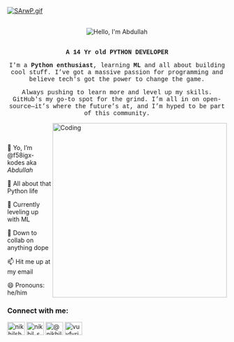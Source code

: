 [![SArwP.gif](https://s11.gifyu.com/images/SArwP.gif)](https://gifyu.com/image/SArwP)</br></br>
<div align="center"><img src="https://readme-typing-svg.herokuapp.com?font=Ubuntu&weight=700&size=40&pause=1000&color=E6F7E0&background=4230FF00&center=true&width=500&height=75&lines=Hello%F0%9F%91%8B%2C+I'm+Abdullah%F0%9F%99%8B;Nice+to+Meet+you%F0%9F%98%8A" alt="Hello, I'm Abdullah"></div></br>

<p align="center" style="font-family: 'Courier New', Courier, monospace;">
    <b>A 14 Yr old PYTHON DEVELOPER</b>
</p>

<p align="center" style="font-family: 'Courier New', Courier, monospace;">
    I'm a <b>Python enthusiast</b>, learning <b>ML</b> and all about building cool stuff. I’ve got a massive passion for programming and believe tech's got the power to change the game.
</p>
<p align="center" style="font-family: 'Courier New', Courier, monospace;">
    Always pushing to learn more and level up my skills. GitHub's my go-to spot for the grind. I’m all in on open-source—it’s where the future’s at, and I’m hyped to be part of this community.
</p>

<img align="right" alt="Coding" width="400" src="https://user-images.githubusercontent.com/69595691/193453676-3abfe557-1fc1-46d8-8075-3b17b9f54887.gif">
</br></br>

👋 Yo, I’m @f58igx-kodes aka *Abdullah*

👀 All about that Python life

🌱 Currently leveling up with ML

💞️ Down to collab on anything dope

📫 Hit me up at my email

😄 Pronouns: he/him

<h3 align="left">Connect with me:</h3>
<p align="left">
<a href="https://youtu.be/dQw4w9WgXcQ?feature=shared" target="blank"><img align="center" src="https://raw.githubusercontent.com/rahuldkjain/github-profile-readme-generator/master/src/images/icons/Social/facebook.svg" alt="nikhilshuklaaa" height="30" width="40" /></a>
<a href="https://youtu.be/dQw4w9WgXcQ?feature=shared" target="blank"><img align="center" src="https://raw.githubusercontent.com/rahuldkjain/github-profile-readme-generator/master/src/images/icons/Social/instagram.svg" alt="nikhil_shuklaa" height="30" width="40" /></a>
<a href="https://youtu.be/dQw4w9WgXcQ?feature=shared" target="blank"><img align="center" src="https://raw.githubusercontent.com/rahuldkjain/github-profile-readme-generator/master/src/images/icons/Social/youtube.svg" alt="@nikhilshuklayt" height="30" width="40" /></a>
<a href="https://youtu.be/dQw4w9WgXcQ?feature=shared" target="blank"><img align="center" src="https://raw.githubusercontent.com/rahuldkjain/github-profile-readme-generator/master/src/images/icons/Social/discord.svg" alt="vuvfyrjJ2Q" height="30" width="40" /></a>
</p>

